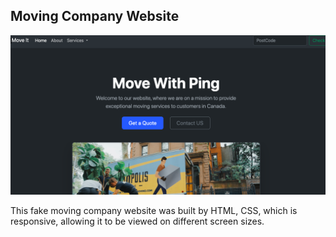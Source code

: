 ## Moving Company Website

<img src="website.png" alt="website" heifht="300" width="700" />

This fake moving company website was built by HTML, CSS, which is responsive, allowing it to be viewed on different screen sizes.
